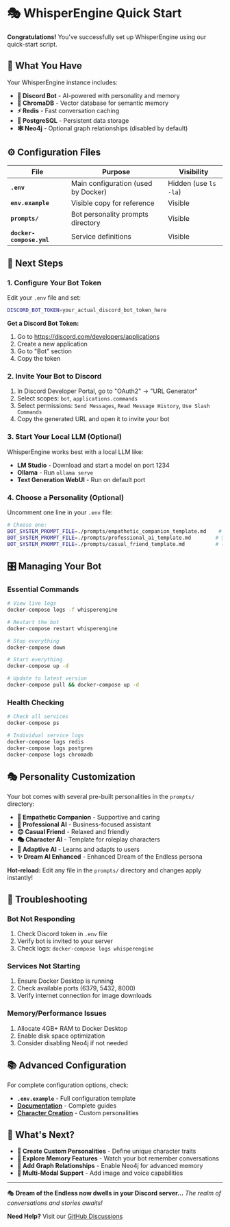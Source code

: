 # 🎭 WhisperEngine Quick Start

**Congratulations!** You've successfully set up WhisperEngine using our quick-start script.

## 🚀 What You Have

Your WhisperEngine instance includes:

- **🤖 Discord Bot** - AI-powered with personality and memory
- **🧠 ChromaDB** - Vector database for semantic memory
- **⚡ Redis** - Fast conversation caching
- **🐘 PostgreSQL** - Persistent data storage
- **🕸️ Neo4j** - Optional graph relationships (disabled by default)

## ⚙️ Configuration Files

| File | Purpose | Visibility |
|------|---------|------------|
| **`.env`** | Main configuration (used by Docker) | Hidden (use `ls -la`) |
| **`env.example`** | Visible copy for reference | Visible |
| **`prompts/`** | Bot personality prompts directory | Visible |
| **`docker-compose.yml`** | Service definitions | Visible |

## 🎯 Next Steps

### 1. Configure Your Bot Token
Edit your `.env` file and set:
```bash
DISCORD_BOT_TOKEN=your_actual_discord_bot_token_here
```

**Get a Discord Bot Token:**
1. Go to https://discord.com/developers/applications
2. Create a new application
3. Go to "Bot" section
4. Copy the token

### 2. Invite Your Bot to Discord
1. In Discord Developer Portal, go to "OAuth2" → "URL Generator"
2. Select scopes: `bot`, `applications.commands`
3. Select permissions: `Send Messages`, `Read Message History`, `Use Slash Commands`
4. Copy the generated URL and open it to invite your bot

### 3. Start Your Local LLM (Optional)
WhisperEngine works best with a local LLM like:
- **LM Studio** - Download and start a model on port 1234
- **Ollama** - Run `ollama serve` 
- **Text Generation WebUI** - Run on default port

### 4. Choose a Personality (Optional)
Uncomment one line in your `.env` file:
```bash
# Choose one:
BOT_SYSTEM_PROMPT_FILE=./prompts/empathetic_companion_template.md    # 💝 Supportive friend
BOT_SYSTEM_PROMPT_FILE=./prompts/professional_ai_template.md        # 👔 Business assistant
BOT_SYSTEM_PROMPT_FILE=./prompts/casual_friend_template.md          # 😊 Casual chat buddy
```

## 🎛️ Managing Your Bot

### Essential Commands
```bash
# View live logs
docker-compose logs -f whisperengine

# Restart the bot
docker-compose restart whisperengine

# Stop everything
docker-compose down

# Start everything
docker-compose up -d

# Update to latest version
docker-compose pull && docker-compose up -d
```

### Health Checking
```bash
# Check all services
docker-compose ps

# Individual service logs
docker-compose logs redis
docker-compose logs postgres
docker-compose logs chromadb
```

## 🎭 Personality Customization

Your bot comes with several pre-built personalities in the `prompts/` directory:

- **💝 Empathetic Companion** - Supportive and caring
- **👔 Professional AI** - Business-focused assistant  
- **😊 Casual Friend** - Relaxed and friendly
- **🎭 Character AI** - Template for roleplay characters
- **🧠 Adaptive AI** - Learns and adapts to users
- **✨ Dream AI Enhanced** - Enhanced Dream of the Endless persona

**Hot-reload:** Edit any file in the `prompts/` directory and changes apply instantly!

## 🔧 Troubleshooting

### Bot Not Responding
1. Check Discord token in `.env` file
2. Verify bot is invited to your server
3. Check logs: `docker-compose logs whisperengine`

### Services Not Starting
1. Ensure Docker Desktop is running
2. Check available ports (6379, 5432, 8000)
3. Verify internet connection for image downloads

### Memory/Performance Issues
1. Allocate 4GB+ RAM to Docker Desktop
2. Enable disk space optimization
3. Consider disabling Neo4j if not needed

## 📚 Advanced Configuration

For complete configuration options, check:
- **`.env.example`** - Full configuration template
- **[Documentation](https://github.com/WhisperEngine-AI/whisperengine/wiki)** - Complete guides
- **[Character Creation](../../docs/character/character_prompt_guide.md)** - Custom personalities

## 🌟 What's Next?

- **🎨 Create Custom Personalities** - Define unique character traits
- **🧠 Explore Memory Features** - Watch your bot remember conversations
- **🔗 Add Graph Relationships** - Enable Neo4j for advanced memory
- **📱 Multi-Modal Support** - Add image and voice capabilities

---

🎭 **Dream of the Endless now dwells in your Discord server...**
*The realm of conversations and stories awaits!*

**Need Help?** Visit our [GitHub Discussions](https://github.com/WhisperEngine-AI/whisperengine/discussions)